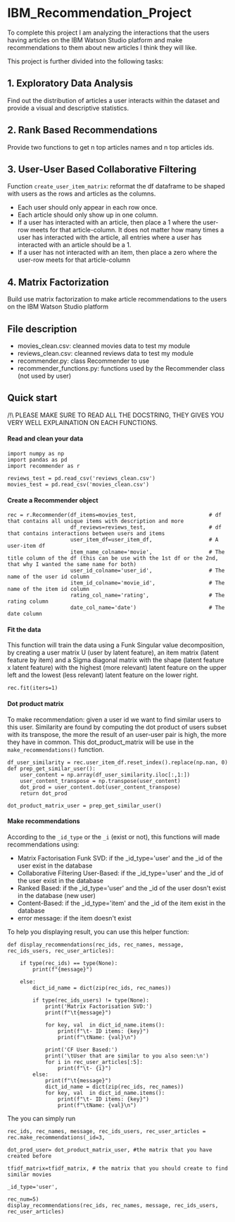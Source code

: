 # IBM_Recommendation_Project
To complete this project I am analyzing the interactions that the users having articles on the IBM Watson Studio platform and make recommendations to them about new articles I think they will like. 

This project is further divided into the following tasks:

## 1. Exploratory Data Analysis

Find out the distribution of articles a user interacts within the dataset and provide a visual and descriptive statistics.


## 2. Rank Based Recommendations

Provide two functions to get n top articles names and n top articles ids.


## 3. User-User Based Collaborative Filtering
Function `create_user_item_matrix`: reformat the df dataframe to be shaped with users as the rows and articles as the columns. 
* Each user should only appear in each row once.
* Each article should only show up in one column. 
* If a user has interacted with an article, then place a 1 where the user-row meets for that article-column. It does not matter how many times a user has interacted with the article, all entries where a user has interacted with an article should be a 1. 
* If a user has not interacted with an item, then place a zero where the user-row meets for that article-column


## 4. Matrix Factorization
Build use matrix factorization to make article recommendations to the users on the IBM Watson Studio platform

## File description
- movies_clean.csv: cleanned movies data to test my module
- reviews_clean.csv: cleanned reviews data to test my module
- recommender.py: class Recommender to use
- recommender_functions.py: functions used by the Recommender class (not used by user)

## Quick start

/!\ PLEASE MAKE SURE TO READ ALL THE DOCSTRING, THEY GIVES YOU VERY WELL EXPLAINATION ON EACH FUNCTIONS.

#### Read and clean your data
```
import numpy as np
import pandas as pd
import recommender as r

reviews_test = pd.read_csv('reviews_clean.csv')
movies_test = pd.read_csv('movies_clean.csv')
```
#### Create a Recommender object
```
rec = r.Recommender(df_items=movies_test,                       # df that contains all unique items with description and more
                    df_reviews=reviews_test,                    # df that contains interactions between users and items
                    user_item_df=user_item_df,                  # A user-item df
                    item_name_colname='movie',                  # The title column of the df (this can be use with the 1st df or the 2nd, that why I wanted the same name for both)
                    user_id_colname='user_id',                  # The name of the user id column
                    item_id_colname='movie_id',                 # The name of the item id column
                    rating_col_name='rating',                   # The rating column
                    date_col_name='date')                       # The date column
```
#### Fit the data
This function will train the data using a Funk Singular value decomposition, by creating a user matrix U (user by latent feature), an item matrix (latent feature by item) and a Sigma diagonal matrix with the shape (latent feature x latent feature) with the highest (more relevant) latent feature on the upper left and the lowest (less relevant) latent feature on the lower right.
```
rec.fit(iters=1)
```

#### Dot product matrix

To make recommendation: given a user id we want to find similar users to this user. Similarity are found by computing the dot product of users subset with its transpose, the more the result of an user-user pair is high, the more they have in common.
This dot_product_matrix will be use in the `make_recommendations()` function.
```
df_user_similarity = rec.user_item_df.reset_index().replace(np.nan, 0)
def prep_get_similar_user():
    user_content = np.array(df_user_similarity.iloc[:,1:])
    user_content_transpose = np.transpose(user_content)
    dot_prod = user_content.dot(user_content_transpose)
    return dot_prod

dot_product_matrix_user = prep_get_similar_user()
```


#### Make recommendations
According to the `_id_type` or the `_i` (exist or not), this functions will made recommendations using:
- Matrix Factorisation Funk SVD: if the _id_type='user' and the _id of the user exist in the database
- Collaborative Filtering User-Based: if the _id_type='user' and the _id of the user exist in the database
- Ranked Based: if the _id_type='user' and the _id of the user dosn't exist in the database (new user)
- Content-Based: if the _id_type='item' and the _id of the item exist in the database
- error message: if the item doesn't exist

To help you displaying result, you can use this helper function:
```
def display_recommendations(rec_ids, rec_names, message, rec_ids_users, rec_user_articles):
    
    if type(rec_ids) == type(None):
        print(f"{message}")
    
    else:
        dict_id_name = dict(zip(rec_ids, rec_names))
        
        if type(rec_ids_users) != type(None):
            print('Matrix Factorisation SVD:')
            print(f"\t{message}")
            
            for key, val  in dict_id_name.items():
                print(f"\t- ID items: {key}")
                print(f"\tName: {val}\n")

            print('CF User Based:')
            print('\tUser that are similar to you also seen:\n')
            for i in rec_user_articles[:5]:
                print(f"\t- {i}")
        else:
            print(f"\t{message}")
            dict_id_name = dict(zip(rec_ids, rec_names))
            for key, val  in dict_id_name.items():
                print(f"\t- ID items: {key}")
                print(f"\tName: {val}\n")
```
The you can simply run
```
rec_ids, rec_names, message, rec_ids_users, rec_user_articles = rec.make_recommendations(_id=3,
                                                                                         dot_prod_user= dot_product_matrix_user, #the matrix that you have created before
                                                                                         tfidf_matrix=tfidf_matrix, # the matrix that you should create to find similar movies
                                                                                         _id_type='user',
                                                                                         rec_num=5)
display_recommendations(rec_ids, rec_names, message, rec_ids_users, rec_user_articles)
```